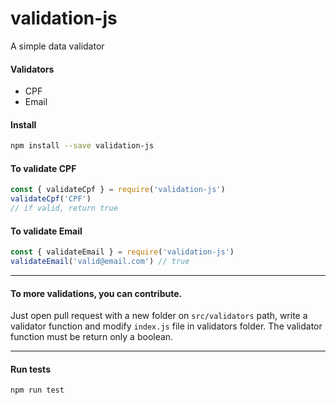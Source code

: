 # validation-js
A simple data validator

#### Validators
* CPF
* Email

#### Install
```bash
npm install --save validation-js
```

#### To validate CPF
```js
const { validateCpf } = require('validation-js')
validateCpf('CPF')
// if valid, return true
```

#### To validate Email
```js
const { validateEmail } = require('validation-js')
validateEmail('valid@email.com') // true
```

---

#### To more validations, you can contribute.
Just open pull request with a new folder on `src/validators` path, write a validator function and modify `index.js` file in validators folder. The validator function must be return only a boolean.

---

#### Run tests
```bash
npm run test
```
